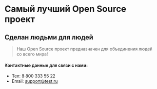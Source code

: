 # Самый лучший Open Source проект

## Сделан людьми для людей

> Наш Open Source проект предназначен для объединения людей со всего мира!

#### Контактные данные для связи с нами:

* Тел: 8 800 333 55 22
* Email: support@test.ru